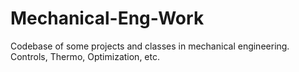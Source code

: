 # Mechanical-Eng-Work
 Codebase of some projects and classes in mechanical engineering. Controls, Thermo, Optimization, etc.
